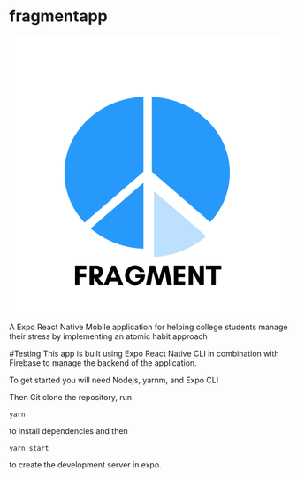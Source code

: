 # fragmentapp

![Fragment logo](https://github.com/jongan69/fragmentapp/blob/master/assets/images/splash.png)

A Expo React Native Mobile application for helping college students manage their stress by implementing an atomic habit approach




#Testing
This app is built using Expo React Native CLI in combination with Firebase to manage the backend of the application.

To get started you will need Nodejs, yarnm, and Expo CLI

Then Git clone the repository, run 
```
yarn 
```
to install dependencies
and then 
```
yarn start 
```
to create the development server in expo.
